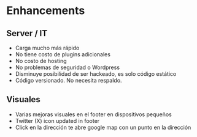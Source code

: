 # Enhancements

## Server / IT

- Carga mucho más rápido
- No tiene costo de plugins adicionales
- No costo de hosting
- No problemas de seguridad o Wordpress
- Disminuye posibilidad de ser hackeado, es solo código estático
- Código versionado. No necesita respaldo.

## Visuales

- Varias mejoras visuales en el footer en dispositivos pequeños
- Twitter (X) icon updated in footer
- Click en la dirección te abre google map con un punto en la dirección
